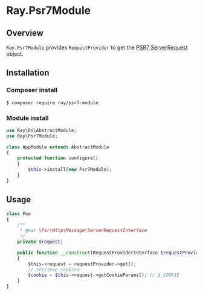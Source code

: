 # Ray.Psr7Module

## Overview

`Ray.Psr7Module` provides `RequestProvider` to get the [PSR7 ServerRequest](https://github.com/php-fig/http-message/blob/master/src/ServerRequestInterface.php) object.

## Installation

### Composer install

    $ composer require ray/psr7-module

### Module install

```php
use Ray\Di\AbstractModule;
use Ray\Psr7Module;

class AppModule extends AbstractModule
{
    protected function configure()
    {
        $this->install(new Psr7Module);
    }
}
```

## Usage

````php
class Foo
{
    /**
     * @var \Psr\Http\Message\ServerRequestInterface
     */
    private $request;

    public function __construct(RequestProviderInterface $requestProvider)
    {
        $this->request = requestProvider->get();
        // retrieve cookies
        $cookie = $this->request->getCookieParams(); // $_COOKIE
    }
}
````

